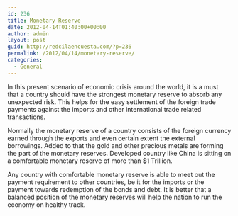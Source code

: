 ```yaml
---
id: 236
title: Monetary Reserve
date: 2012-04-14T01:40:00+00:00
author: admin
layout: post
guid: http://redcilaencuesta.com/?p=236
permalink: /2012/04/14/monetary-reserve/
categories:
  - General
---
```

In this present scenario of economic crisis around the world, it is a must that a country should have the strongest monetary reserve to absorb any unexpected risk. This helps for the easy settlement of the foreign trade payments against the imports and other international trade related transactions.

Normally the monetary reserve of a country consists of the foreign currency earned through the exports and even certain extent the external borrowings. Added to that the gold and other precious metals are forming the part of the monetary reserves. Developed country like China is sitting on a comfortable monetary reserve of more than $1 Trillion.

Any country with comfortable monetary reserve is able to meet out the payment requirement to other countries, be it for the imports or the payment towards redemption of the bonds and debt. It is better that a balanced position of the monetary reserves will help the nation to run the economy on healthy track.